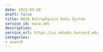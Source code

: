 ```yaml
---
date: 2022-03-28
draft: false
title: NASA Astrophysics Data System
service_id: nasa_ads
description:
service_url: https://ui.adsabs.harvard.edu
categories:
- search
---
```



